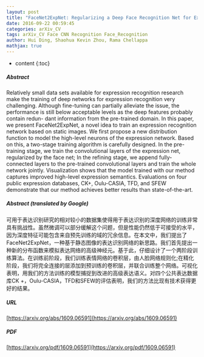 ```yaml
---
layout: post
title: "FaceNet2ExpNet: Regularizing a Deep Face Recognition Net for Expression Recognition"
date: 2016-09-22 00:59:45
categories: arXiv_CV
tags: arXiv_CV Face CNN Recognition Face_Recognition
author: Hui Ding, Shaohua Kevin Zhou, Rama Chellappa
mathjax: true
---
```


* content
{:toc}

##### Abstract
Relatively small data sets available for expression recognition research make the training of deep networks for expression recognition very challenging. Although fine-tuning can partially alleviate the issue, the performance is still below acceptable levels as the deep features probably contain redun- dant information from the pre-trained domain. In this paper, we present FaceNet2ExpNet, a novel idea to train an expression recognition network based on static images. We first propose a new distribution function to model the high-level neurons of the expression network. Based on this, a two-stage training algorithm is carefully designed. In the pre-training stage, we train the convolutional layers of the expression net, regularized by the face net; In the refining stage, we append fully- connected layers to the pre-trained convolutional layers and train the whole network jointly. Visualization shows that the model trained with our method captures improved high-level expression semantics. Evaluations on four public expression databases, CK+, Oulu-CASIA, TFD, and SFEW demonstrate that our method achieves better results than state-of-the-art.

##### Abstract (translated by Google)
可用于表达识别研究的相对较小的数据集使得用于表达识别的深度网络的训练非常具有挑战性。虽然微调可以部分缓解这个问题，但是性能仍然低于可接受的水平，因为深度特征可能包含来自预先训练的域的冗余信息。在本文中，我们提出了FaceNet2ExpNet，一种基于静态图像的表达识别网络的新思路。我们首先提出一种新的分布函数来模拟表达网络的高级神经元。基于此，仔细设计了一个两阶段训练算法。在训练前阶段，我们训练表情网络的卷积层，由人脸网络规则化;在精化阶段，我们将完全连接的层添加到预训练的卷积层，并联合训练整个网络。可视化表明，用我们的方法训练的模型捕捉到改进的高级表达语义。对四个公共表达数据库CK +，Oulu-CASIA，TFD和SFEW的评估表明，我们的方法比现有技术获得更好的结果。

##### URL
[https://arxiv.org/abs/1609.06591](https://arxiv.org/abs/1609.06591)

##### PDF
[https://arxiv.org/pdf/1609.06591](https://arxiv.org/pdf/1609.06591)

